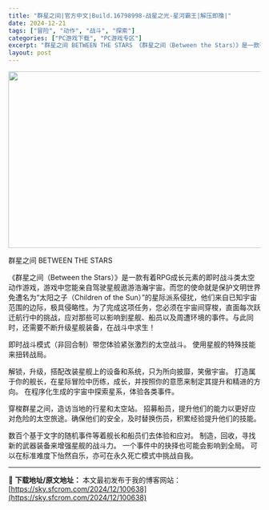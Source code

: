 ```yaml
---
title: "群星之间|官方中文|Build.16798998-战星之光-星河霸王|解压即撸|"
date: 2024-12-21
tags: ["冒险", "动作", "战斗", "探索"]
categories: ["PC游戏下载", "PC游戏专区"]
excerpt: "群星之间 BETWEEN THE STARS 《群星之间（Between the Stars）》是一款有着RPG成长元素的即时战斗类太空动作游戏，游戏中您能亲自驾驶星舰遨游浩瀚宇宙。而您的使命就是保护文明世界免遭名为“太阳之子（Children of the Sun）”的星际派系侵扰，他们来自已知宇&hellip;"
layout: post
---
```


<img class="aligncenter size-full wp-image-100620" src="https://sky.sfcrom.com/wp-content/uploads/2024/12/2024122112112043.webp" alt="" width="616" height="353" />

群星之间 BETWEEN THE STARS

《群星之间（Between the Stars）》是一款有着RPG成长元素的即时战斗类太空动作游戏，游戏中您能亲自驾驶星舰遨游浩瀚宇宙。而您的使命就是保护文明世界免遭名为“太阳之子（Children of the Sun）”的星际派系侵扰，他们来自已知宇宙范围的边际，极具侵略性。为了完成这项任务，您必须在宇宙间穿梭，直面每次跃迁航行中的挑战，应对那些可以影响到星舰、船员以及周遭环境的事件。与此同时，还需要不断升级星舰装备，在战斗中求生！

即时战斗模式（非回合制）带您体验紧张激烈的太空战斗。
使用星舰的特殊技能来扭转战局。

解锁，升级，搭配改装星舰上的设备和系统，只为所向披靡，笑傲宇宙。
打造属于你的舰长，在星际冒险中历练，成长，并按照你的意愿来制定其提升和精进的方向。
在程序化生成的宇宙中探索星系，体验各类事件。

穿梭群星之间，造访当地的行星和太空站。
招募船员，提升他们的能力以更好应对危险的太空旅途。确保他们的安全，及时替换伤员，积累经验提升他们的技能。

数百个基于文字的随机事件等着舰长和船员们去体验和应对。
制造，回收，寻找新的武器装备来增强星舰的战斗力。
一个事件中的抉择也可能会影响到全局。
可以在标准难度下怡然自乐，亦可在永久死亡模式中挑战自我。

---
📖 **下载地址/原文地址：** 本文最初发布于我的博客网站：[https://sky.sfcrom.com/2024/12/100638](https://sky.sfcrom.com/2024/12/100638)
